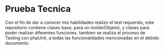 # Prueba Tecnica

Con el fin de dar a conocer mis habilidades realizo el test requerido,
este repositorio contiene clases base, para un molde(Objeto), y clases
para poder realizar diferentes funciones.
tambien se realiza el proceso de Testing con phpUnit, a todas las 
funcionalidades mencionadas en el debido documento.
